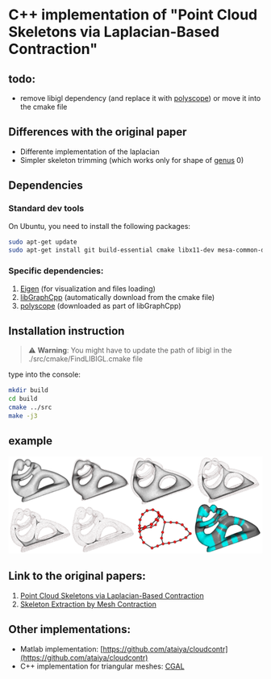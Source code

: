 # C++ implementation of "Point Cloud Skeletons via Laplacian-Based Contraction"

## todo:
* remove libigl dependency (and replace it with [polyscope](https://github.com/nmwsharp/polyscope)) or move it into the cmake file

## Differences with the original paper
* Differente implementation of the laplacian
* Simpler skeleton trimming (which works only for shape of [genus](https://en.wikipedia.org/wiki/Genus_(mathematics)) 0)

## Dependencies

### Standard dev tools
On Ubuntu, you need to install the following packages:
```bash
sudo apt-get update
sudo apt-get install git build-essential cmake libx11-dev mesa-common-dev libgl1-mesa-dev libglu1-mesa-dev libxrandr-dev libxi-dev libxmu-dev libblas-dev libxinerama-dev libxcursor-dev libeigen3-dev libyaml-cpp-dev
```

### Specific dependencies:
1. [Eigen](https://eigen.tuxfamily.org/) (for visualization and files loading)
2. [libGraphCpp](https://github.com/rFalque/libGraphCpp) (automatically download from the cmake file)
3. [polyscope](http://polyscope.run/) (downloaded as part of libGraphCpp)

## Installation instruction

> ⚠️ **Warning**: You might have to update the path of libigl in the ./src/cmake/FindLIBIGL.cmake file

type into the console:
```bash
mkdir build
cd build
cmake ../src
make -j3
```

## example

![skeletonization](https://github.com/rFalque/pointCloudSkeletonization/raw/master/images/skeletonization.png "example of point cloud skeletonization through Laplacian contraction")

## Link to the original papers:
1. [Point Cloud Skeletons via Laplacian-Based Contraction](https://gfx.uvic.ca/pubs/2010/cao_smi10/paper.pdf)
2. [Skeleton Extraction by Mesh Contraction](http://visgraph.cse.ust.hk/projects/skeleton/skeleton_sig08.pdf)

## Other implementations:
* Matlab implementation: [https://github.com/ataiya/cloudcontr](https://github.com/ataiya/cloudcontr)
* C++ implementation for triangular meshes: [CGAL](https://doc.cgal.org/latest/Surface_mesh_skeletonization/index.html#Chapter_3D_Surface_mesh_skeletonization)
